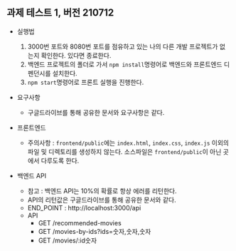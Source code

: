 ## 과제 테스트 1, 버전 210712

- 실행법  
  1. 3000번 포트와 8080번 포트를 점유하고 있는 나의 다른 개발 프로젝트가 없는지 확인한다. 있다면 종료한다.  
  2. 백엔드 프로젝트의 폴더로 가서 `npm install`명령어로 백엔드와 프론트엔드 디펜던시를 설치한다.
  3. `npm start`명령어로 프론트 실행을 진행한다.

- 요구사항  
  - 구글드라이브를 통해 공유한 문서와 요구사항은 같다.

- 프론트엔드
  - 주의사항 : `frontend/public`에는 `index.html`, `index.css`, `index.js` 이외의 파일 및 디렉토리를 생성하지 않는다. 소스파일은 `frontend/public`이 아닌 곳에서 다루도록 한다.

- 백엔드 API
  - 참고 : 백엔드 API는 10%의 확률로 항상 에러를 리턴한다.
  - API의 리턴값은 구글드라이브를 통해 공유한 문서와 같다.
  - END_POINT : http://localhost:3000/api
  - API
    - GET /recommended-movies  
    - GET /movies-by-ids?ids=숫자,숫자,숫자
    - GET /movies/:id숫자  